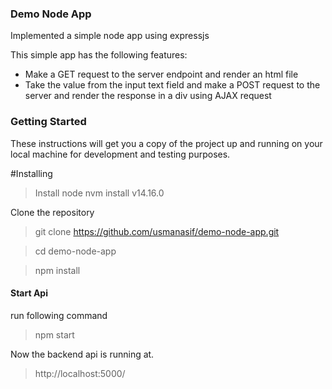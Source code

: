 ### Demo Node App

 Implemented a simple node app using expressjs

This simple app has the following features:
- Make a GET request to the server endpoint and render an html file
- Take the value from the input text field and make a POST request to the server and render the response in a div using AJAX request


### Getting Started
These instructions will get you a copy of the project up and running on your local machine for development and testing purposes.

#Installing
>Install node
>nvm install v14.16.0


Clone the repository

>git clone https://github.com/usmanasif/demo-node-app.git

>cd demo-node-app

> npm install


#### Start Api
run following command

> npm start

Now the backend api is running at.
> http://localhost:5000/
